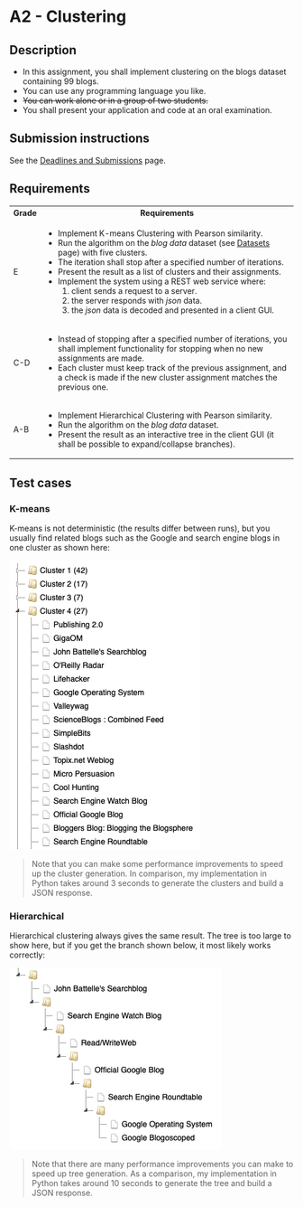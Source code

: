 # A2 - Clustering

## Description

* In this assignment, you shall implement clustering on the blogs dataset containing 99 blogs.
* You can use any programming language you like.
* ~~You can work alone or in a group of two students.~~
* You shall present your application and code at an oral examination.

## Submission instructions

See the [Deadlines and Submissions](https://coursepress.lnu.se/courses/web-intelligence/study-guide/deadlines-and-submissions) page.

## Requirements

<table>
  <tr>
    <th>Grade</th>
    <th>Requirements</th>
  </tr>
  <tr>
    <td>E</td>
    <td>
      <ul>
        <li>Implement K-means Clustering with Pearson similarity.</li>
        <li>Run the algorithm on the <em>blog data</em> dataset (see <a href="https://coursepress.lnu.se/courses/web-intelligence/assignments/datasets">Datasets</a> page) with five clusters.</li>
        <li>The iteration shall stop after a specified number of iterations.</li>
        <li>Present the result as a list of clusters and their assignments.</li>
        <li>Implement the system using a REST web service where:
          <ol>
            <li>client sends a request to a server.</li>
            <li>the server responds with <em>json</em> data.</li>
            <li>the <em>json</em> data is decoded and presented in a client GUI.</li>
          </ol>
        </li>
      </ul>
    </td>
  </tr>
  <tr>
    <td>C-D</td>
    <td>
      <ul>
        <li>Instead of stopping after a specified number of iterations, you shall implement functionality for stopping when no new assignments are made.</li>
        <li>Each cluster must keep track of the previous assignment, and a check is made if the new cluster assignment matches the previous one.</li>
      </ul>
    </td>
  </tr>
  <tr>
    <td>A-B</td>
    <td>
      <ul>
        <li>Implement Hierarchical Clustering with Pearson similarity.</li>
        <li>Run the algorithm on the <em>blog data</em> dataset.</li>
        <li>Present the result as an interactive tree in the client GUI (it shall be possible to expand/collapse branches).</li>
      </ul>
    </td>
  </tr>
</table>

## Test cases

### K-means

K-means is not deterministic (the results differ between runs), but you usually find related blogs such as the Google and search engine blogs in one cluster as shown here:

![resources/A2-Kmeans.png](.readme/A2-Kmeans.png)

>Note that you can make some performance improvements to speed up the cluster generation. In comparison, my implementation in Python takes around 3 seconds to generate the clusters and build a JSON response.

### Hierarchical

Hierarchical clustering always gives the same result. The tree is too large to show here, but if you get the branch shown below, it most likely works correctly:

![resources/A2-Hierarchical.png](.readme/A2-Hierarchical.png)

>Note that there are many performance improvements you can make to speed up tree generation. As a comparison, my implementation in Python takes around 10 seconds to generate the tree and build a JSON response.
